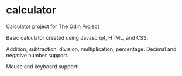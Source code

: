 # calculator
Calculator project for The Odin Project

Basic calculator created using Javascript, HTML, and CSS.

Addition, subtraction, division, multiplication, percentage. Decimal and negative number support.

Mouse and keyboard support!